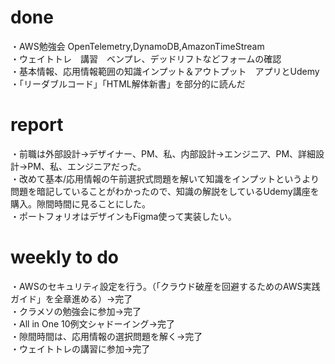 # done
・AWS勉強会 OpenTelemetry,DynamoDB,AmazonTimeStream</br>
・ウェイトトレ　講習　ベンプレ、デッドリフトなどフォームの確認</br>
・基本情報、応用情報範囲の知識インプット＆アウトプット　アプリとUdemy</br>
・「リーダブルコード」「HTML解体新書」を部分的に読んだ</br>

# report
・前職は外部設計→デザイナー、PM、私、内部設計→エンジニア、PM、詳細設計→PM、私、エンジニアだった。</br>
・改めて基本/応用情報の午前選択式問題を解いて知識をインプットというより問題を暗記していることがわかったので、知識の解説をしているUdemy講座を購入。隙間時間に見ることにした。</br>
・ポートフォリオはデザインもFigma使って実装したい。</br>


# weekly to do
・AWSのセキュリティ設定を行う。（「クラウド破産を回避するためのAWS実践ガイド」を全章進める）→完了</br>
・クラメソの勉強会に参加→完了</br>
・All in One 10例文シャドーイング→完了</br>
・隙間時間は、応用情報の選択問題を解く→完了</br>
・ウェイトトレの講習に参加→完了</br>